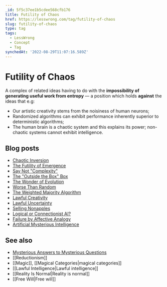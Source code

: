 ```yaml
---
_id: 5f5c37ee1b5cdee568cfb176
title: Futility of Chaos
href: https://lesswrong.com/tag/futility-of-chaos
slug: futility-of-chaos
type: tag
tags:
  - LessWrong
  - Concept
  - Tag
synchedAt: '2022-08-29T11:07:16.589Z'
---
```

# Futility of Chaos

A complex of related ideas having to do with the **impossibility of generating useful work from entropy** — a position which holds **against** the ideas that e.g:

- Our artistic creativity stems from the noisiness of human neurons;
- Randomized algorithms can exhibit performance inherently superior to deterministic algorithms;
- The human brain is a chaotic system and this explains its power; non-chaotic systems cannot exhibit intelligence.

## Blog posts

- [Chaotic Inversion](http://lesswrong.com/lw/wb/chaotic_inversion/)
- [The Futility of Emergence](http://lesswrong.com/lw/iv/the_futility_of_emergence/)
- [Say Not "Complexity"](http://lesswrong.com/lw/ix/say_not_complexity/)
- [The "Outside the Box" Box](http://lesswrong.com/lw/k6/the_outside_the_box_box/)
- [The Wonder of Evolution](http://lesswrong.com/lw/ks/the_wonder_of_evolution/)
- [Worse Than Random](http://lesswrong.com/lw/vp/worse_than_random/)
- [The Weighted Majority Algorithm](http://lesswrong.com/lw/vq/the_weighted_majority_algorithm/)
- [Lawful Creativity](http://lesswrong.com/lw/vm/lawful_creativity/)
- [Lawful Uncertainty](http://lesswrong.com/lw/vo/lawful_uncertainty/)
- [Selling Nonapples](http://lesswrong.com/lw/vs/selling_nonapples/)
- [Logical or Connectionist AI?](http://lesswrong.com/lw/vv/logical_or_connectionist_ai/)
- [Failure by Affective Analogy](http://lesswrong.com/lw/vy/failure_by_affective_analogy/)
- [Artificial Mysterious Intelligence](http://lesswrong.com/lw/wk/artificial_mysterious_intelligence/)

## See also

- [Mysterious Answers to Mysterious Questions](https://www.lesswrong.com/tag/mysterious-answers-to-mysterious-questions)
- [[Reductionism]]
- [[Magic]], [[Magical Categories|magical categories]]
- [[Lawful Intelligence|Lawful intelligence]]
- [[Reality Is Normal|Reality is normal]]
- [[Free Will|Free will]]
